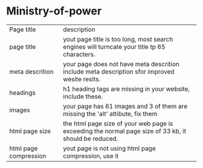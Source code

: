 # Ministry-of-power
<html>
<body>
<table>
<tr>
<td> Page title</td>
<td> description</td>
</tr>
<tr>
<td> page title</td>
<td> yout page title is too  long, most search engines will turncate your title tp 65 characters.  </td>
</tr>

<tr>
<td>meta descrition  </td>
<td> your page does not have meta descrition include meta description sfor improved wesite reslts. </td>
</tr>

<tr>
<td> headings</td>
<td> h1 heading tags are missing in your website, include these. </td>
</tr>

<tr>
<td>images </td>
<td> your page has 61 images and 3 of them are missing the 'alt' attibute, fix them</td>
</tr>
<tr>
<td>html page size </td>
<td> the html page size of your web page is exceeding the normal page size of 33 kb, it should be reduced. </td>
</tr>
<tr>
<td>html page compression </td>
<td>yout page is not using html page compression, use it </td>
</tr>

</body>
</html>

